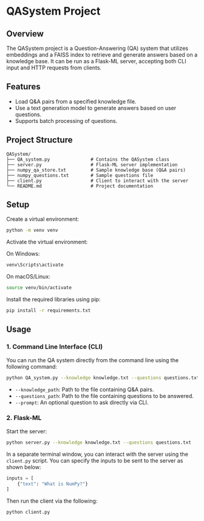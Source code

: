 # QASystem Project

## Overview

The QASystem project is a Question-Answering (QA) system that utilizes embeddings and a FAISS index to retrieve and generate answers based on a knowledge base. It can be run as a Flask-ML server, accepting both CLI input and HTTP requests from clients.

## Features

- Load Q&A pairs from a specified knowledge file.
- Use a text generation model to generate answers based on user questions.
- Supports batch processing of questions.

## Project Structure

```
QASystem/
├── QA_system.py               # Contains the QASystem class
├── server.py                  # Flask-ML server implementation
├── numpy_qa_store.txt         # Sample knowledge base (Q&A pairs)
├── numpy_questions.txt        # Sample questions file
├── client.py                  # Client to interact with the server
└── README.md                  # Project documentation
```

## Setup

Create a virtual environment:

```bash
python -m venv venv
```

Activate the virtual environment:

On Windows:
```bash
venv\Scripts\activate
```

On macOS/Linux:
```bash
source venv/bin/activate
```

Install the required libraries using pip:

```bash
pip install -r requirements.txt
```

## Usage

### 1. Command Line Interface (CLI)

You can run the QA system directly from the command line using the following command:

```bash
python QA_system.py --knowledge knowledge.txt --questions questions.txt --prompt "What is NumPy?"
```

- `--knowledge_path`: Path to the file containing Q&A pairs.
- `--questions_path`: Path to the file containing questions to be answered.
- `--prompt`: An optional question to ask directly via CLI.

### 2. Flask-ML

Start the server:

```bash
python server.py --knowledge knowledge.txt --questions questions.txt
```

In a separate terminal window, you can interact with the server using the `client.py` script. You can specify the inputs to be sent to the server as shown below:

```python
inputs = [
    {"text": "What is NumPy?"}
]
```

Then run the client via the following:

```bash
python client.py
```

